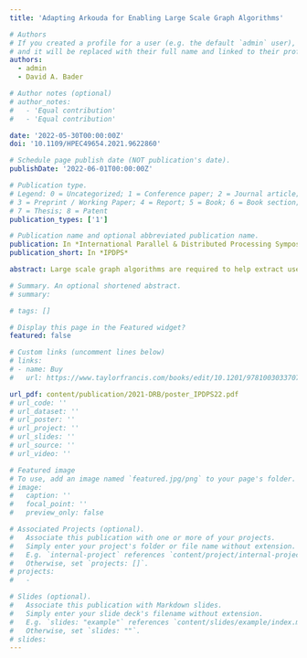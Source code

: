 ```yaml
---
title: 'Adapting Arkouda for Enabling Large Scale Graph Algorithms'

# Authors
# If you created a profile for a user (e.g. the default `admin` user), write the username (folder name) here
# and it will be replaced with their full name and linked to their profile.
authors:
  - admin
  - David A. Bader

# Author notes (optional)
# author_notes:
#   - 'Equal contribution'
#   - 'Equal contribution'

date: '2022-05-30T00:00:00Z'
doi: '10.1109/HPEC49654.2021.9622860'

# Schedule page publish date (NOT publication's date).
publishDate: '2022-06-01T00:00:00Z'

# Publication type.
# Legend: 0 = Uncategorized; 1 = Conference paper; 2 = Journal article;
# 3 = Preprint / Working Paper; 4 = Report; 5 = Book; 6 = Book section;
# 7 = Thesis; 8 = Patent
publication_types: ['1']

# Publication name and optional abbreviated publication name.
publication: In *International Parallel & Distributed Processing Symposium*
publication_short: In *IPDPS*

abstract: Large scale graph algorithms are required to help extract useful information from graphs. One of the main challenges arises when the size of the graph expands outside of the memory capacity that a typical computer can handle. Solutions must then be developed to allow data scientists to efficiently handle and analyze large graphs, using machines that have the capacity to handle massive graph sizes. Not only do these solutions need to be efficient, but they must also help simplify the implementation steps taken by data scientists. Arkouda is a software package under early development created with the intent to bridge the gap between massive parallel computations and data scientists wishing to perform exploratory data analysis by providing a NumPy-like interface for terabyte datasets. Arkouda is open source, and it is driven by a Python front-end with a Chapel back-end. Chapel is a programming language created by HPE and Cray to facilitate parallel program development. In this poster, we highlight the recent contributions to incorporate graph algorithms in Arkouda, their importance, the challenges that presented themselves, and future steps that need to be taken. This work can help further bridge the gap between high-performance computing (HPC) software and data science to create a framework that is straightforward for all data scientists to use. Our results show promise in using Arkouda for simplifying the interfaces required for graph analytical algorithms from conception to implementation. We especially acknowledge NSF grant number CCF-2109988 for funding this research.

# Summary. An optional shortened abstract.
# summary:

# tags: []

# Display this page in the Featured widget?
featured: false

# Custom links (uncomment lines below)
# links:
# - name: Buy
#   url: https://www.taylorfrancis.com/books/edit/10.1201/9781003033707/massive-graph-analytics-david-bader

url_pdf: content/publication/2021-DRB/poster_IPDPS22.pdf
# url_code: ''
# url_dataset: ''
# url_poster: ''
# url_project: ''
# url_slides: ''
# url_source: ''
# url_video: ''

# Featured image
# To use, add an image named `featured.jpg/png` to your page's folder.
# image:
#   caption: ''
#   focal_point: ''
#   preview_only: false

# Associated Projects (optional).
#   Associate this publication with one or more of your projects.
#   Simply enter your project's folder or file name without extension.
#   E.g. `internal-project` references `content/project/internal-project/index.md`.
#   Otherwise, set `projects: []`.
# projects:
#   -

# Slides (optional).
#   Associate this publication with Markdown slides.
#   Simply enter your slide deck's filename without extension.
#   E.g. `slides: "example"` references `content/slides/example/index.md`.
#   Otherwise, set `slides: ""`.
# slides:
---
```


<!-- {{% callout note %}}
Click the _Cite_ button above to demo the feature to enable visitors to import publication metadata into their reference management software.
{{% /callout %}}

{{% callout note %}}
Create your slides in Markdown - click the _Slides_ button to check out the example.
{{% /callout %}}

Supplementary notes can be added here, including [code, math, and images](https://wowchemy.com/docs/writing-markdown-latex/). -->
